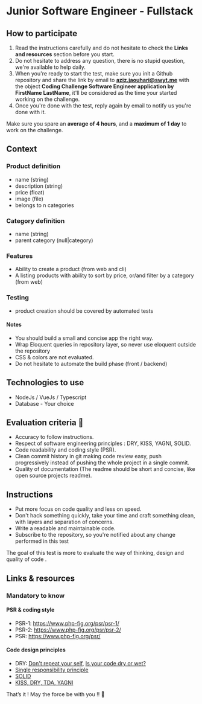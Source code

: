 # Junior Software Engineer - Fullstack 

## How to participate

1. Read the instructions carefully and do not hesitate to check the **Links and resources** section before you start.
2. Do not hesitate to address any question, there is no stupid question, we're available to help daily. 
3. When you're ready to start the test, make sure you init a Github repository and share the link by email to **aziz.jaouhari@swyt.me** with the object **Coding Challenge Software Engineer application by FirstName LastName**, it'll be considered as the time your started working on the challenge.
4. Once you're done with the test, reply again by email to notify us you're done with it. 

Make sure you spare an **average of 4 hours**, and a **maximum of 1 day** to work on the challenge.

## Context

### Product definition
- name (string) 
- description (string)
- price (float)
- image (file)
- belongs to n categories

### Category definition
- name (string)
- parent category (null|category)

### Features
- Ability to create a product (from web and cli)
- A listing products with ability to sort by price, or/and filter by a category (from web) 

### Testing
- product creation should be covered by automated tests

#### Notes
- You should build a small and concise app the right way.
- Wrap Eloquent queries in repository layer, so never use eloquent outside the repository     
- CSS & colors are not evaluated.
- Do not hesitate to automate the build phase (front / backend)
 
## Technologies to use
 
- NodeJs / VueJs / Typescript
- Database - Your choice   

## Evaluation criteria 🚨
- Accuracy to follow instructions.
- Respect of software engineering principles : DRY, KISS, YAGNI, SOLID.
- Code readability and coding style (PSR).
- Clean commit history in git making code review easy, push progressively instead of pushing the whole project in a single commit.
- Quality of documentation (The readme should be short and concise, like open source projects readme).


## Instructions
- Put more focus on code quality and less on speed. 
- Don't hack something quickly, take your time and craft something clean, with layers and separation of concerns.
- Write a readable and maintainable code.
- Subscribe to the repository, so you're notified about any change performed in this test

The goal of this test is more to evaluate the way of thinking, design and quality of code . 


## Links & resources

### Mandatory to know

#### PSR & coding style
- PSR-1: https://www.php-fig.org/psr/psr-1/
- PSR-2: https://www.php-fig.org/psr/psr-2/
- PSR: https://www.php-fig.org/psr/

#### Code design principles
- DRY: [Don't repeat your self](https://deviq.com/don-t-repeat-yourself/), [Is your code dry or wet?](https://www.softwareyoga.com/is-your-code-dry-or-wet/)
- [Single responsibility principle](https://deviq.com/single-responsibility-principle/)
- [SOLID](https://deviq.com/solid/)   
- [KISS, DRY, TDA, YAGNI](https://medium.com/@derodu/design-patterns-kiss-dry-tda-yagni-soc-828c112b89ee)


That’s it ! May the force be with you !! 🖖 
